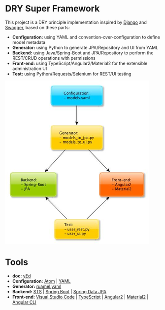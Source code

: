 # DRY Super Framework

This project is a DRY principle implementation inspired by [Django](https://www.djangoproject.com/)
and [Swagger](https://swagger.io/), based on these parts:

* **Configuration:** using YAML and convention-over-configuration to define model metadata
* **Generator:** using Python to generate JPA/Repository and UI from YAML
* **Backend:** using Java/Spring-Boot and JPA/Repository to perform the REST/CRUD operations with permissions
* **Front-end:** using TypeScript/Angular2/Material2 for the extensible administration UI
* **Test:** using Python/Requests/Selenium for REST/UI testing

![overview](doc/schemas/overview.jpg)

# Tools
* **doc:**
[yEd](https://www.yworks.com/products/yed)
* **Configuration:**
[Atom](https://atom.io/) |
[YAML](http://www.yaml.org/)
* **Generator:**
[ruamel.yaml](http://yaml.readthedocs.io/)
* **Backend:**
[STS](https://spring.io/tools/sts) |
[Spring Boot](http://docs.spring.io/spring-boot/docs/current/reference/htmlsingle/) |
[Spring Data JPA](https://docs.spring.io/spring-data/jpa/docs/current/reference/html/)
* **Front-end:**
[Visual Studio Code](https://code.visualstudio.com/) |
[TypeScript](https://www.typescriptlang.org/) |
[Angular2](https://angular.io/) |
[Material2](https://material.angular.io/) |
[Angular CLI](https://cli.angular.io/)
